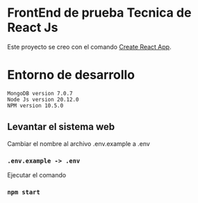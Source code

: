 # FrontEnd de prueba Tecnica de React Js

Este proyecto se creo con el comando [Create React App](https://github.com/facebook/create-react-app).


# Entorno de desarrollo
```
MongoDB version 7.0.7
Node Js version 20.12.0
NPM version 10.5.0
```
## Levantar el sistema web
Cambiar el nombre al archivo .env.example a .env

### `.env.example -> .env`


Ejecutar el comando
### `npm start`


